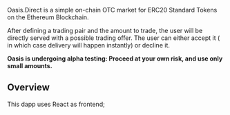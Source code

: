 Oasis.Direct is a simple on-chain OTC market for ERC20 Standard Tokens on the Ethereum Blockchain. 

After defining a trading pair and the amount to trade, the user will be directly served with a possible trading offer. The user can either accept it ( in which case delivery will happen instantly) or decline it.

**Oasis is undergoing alpha testing: Proceed at your own risk, and use only small amounts.**

## Overview

This dapp uses React as frontend; 

